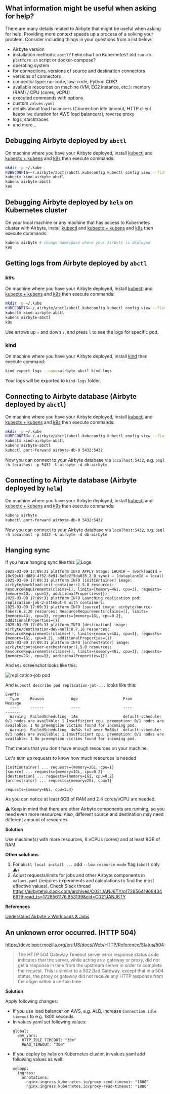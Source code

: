 ## What information might be useful when asking for help?

There are many details related to Airbyte that might be useful when asking for help. Providing more context speeds up a process of a solving your problem.
Consider including things in your questions from a list below:
* Airbyte version
* installation methods: `abctl`? helm chart on Kubernetes? old `run-ab-platform.sh` script or docker-compose?
* operating system
* for connections, versions of source and destination connectors
* versions of connectors
* connector type: no-code, low-code, Python CDK?
* available resources on machine (VM, EC2 instance, etc.): memory (RAM) / CPU (cores, vCPU)
* executed commands with options
* custom `values.yaml`
* details about load balancers (Connection idle timeout, HTTP client keepalive duration for AWS load balancers), reverse proxy
* logs, stacktraces
* and more...

## Debugging Airbyte deployed by `abctl`

On machine where you have your Airbyte deployed, install [kubectl](https://kubernetes.io/docs/tasks/tools/#kubectl) and [kubectx + kubens](https://github.com/ahmetb/kubectx) and [k9s](https://k9scli.io/)
then execute commands:

```bash
mkdir -p ~/.kube
KUBECONFIG=~/.airbyte/abctl/abctl.kubeconfig kubectl config view --flatten > ~/.kube/config
kubectx kind-airbyte-abctl
kubens airbyte-abctl
k9s
```

## Debugging Airbyte deployed by `helm` on Kubernetes cluster

On your local machine or any machine that has access to Kubernetes cluster with Airbyte, install [kubectl](https://kubernetes.io/docs/tasks/tools/#kubectl) and [kubectx + kubens](https://github.com/ahmetb/kubectx) and [k9s](https://k9scli.io/)
then execute commands:

```bash
kubens airbyte # change namespace where your Airbyte is deployed
k9s
```

## Getting logs from Airbyte deployed by `abctl`

### k9s

On machine where you have your Airbyte deployed, install [kubectl](https://kubernetes.io/docs/tasks/tools/#kubectl) and [kubectx + kubens](https://github.com/ahmetb/kubectx) and [k9s](https://k9scli.io/)
then execute commands:

```bash
mkdir -p ~/.kube
KUBECONFIG=~/.airbyte/abctl/abctl.kubeconfig kubectl config view --flatten > ~/.kube/config
kubectx kind-airbyte-abctl
kubens airbyte-abctl
k9s
```
Use arrows up `↑` and down `↓`, and press `l` to see the logs for specific pod.

### kind

On machine where you have your Airbyte deployed, install [kind](https://kind.sigs.k8s.io/docs/user/quick-start#installation)
then execute command:

```bash
kind export logs --name=airbyte-abctl kind-logs
```

Your logs will be exported to `kind-logs` folder.

## Connecting to Airbyte database (Airbyte deployed by `abctl`)

On machine where you have your Airbyte deployed, install [kubectl](https://kubernetes.io/docs/tasks/tools/#kubectl) and [kubectx + kubens](https://github.com/ahmetb/kubectx) and [k9s](https://k9scli.io/)
then execute commands:

```bash
mkdir -p ~/.kube
KUBECONFIG=~/.airbyte/abctl/abctl.kubeconfig kubectl config view --flatten > ~/.kube/config
kubectx kind-airbyte-abctl
kubens airbyte-abctl
kubectl port-forward airbyte-db-0 5432:5432
```

Now you can connect to your Airbyte database via `localhost:5432`, e.g. `psql -h localhost -p 5432 -U airbyte -d db-airbyte`

## Connecting to Airbyte database (Airbyte deployed by `helm`)

On machine where you have your Airbyte deployed, install [kubectl](https://kubernetes.io/docs/tasks/tools/#kubectl) and [kubectx + kubens](https://github.com/ahmetb/kubectx) and [k9s](https://k9scli.io/)
then execute commands:

```bash
kubens airbyte
kubectl port-forward airbyte-db-0 5432:5432
```

Now you can connect to your Airbyte database via `localhost:5432`, e.g. `psql -h localhost -p 5432 -U airbyte -d db-airbyte`

## Hanging sync

If you have hanging sync like this
![Logs](assets/logs.png)

```
2025-03-09 17:09:31 platform INFO APPLY Stage: LAUNCH — (workloadId = 10c99cb3-d889-4f52-8e91-5e3e2f5da035_2_0_sync) — (dataplaneId = local)
2025-03-09 17:09:31 platform INFO [initContainer] image: airbyte/workload-init-container:1.5.0 resources: ResourceRequirements(claims=[], limits={memory=4Gi, cpu=3}, requests={memory=2Gi, cpu=1}, additionalProperties={})
2025-03-09 17:09:31 platform INFO Launching replication pod: replication-job-2-attempt-0 with containers:
2025-03-09 17:09:31 platform INFO [source] image: airbyte/source-faker:6.2.20 resources: ResourceRequirements(claims=[], limits={memory=4Gi, cpu=3}, requests={memory=1Gi, cpu=0.2}, additionalProperties={})
2025-03-09 17:09:31 platform INFO [destination] image: airbyte/destination-dev-null:0.7.18 resources: ResourceRequirements(claims=[], limits={memory=4Gi, cpu=3}, requests={memory=1Gi, cpu=0.2}, additionalProperties={})
2025-03-09 17:09:31 platform INFO [orchestrator] image: airbyte/container-orchestrator:1.5.0 resources: ResourceRequirements(claims=[], limits={memory=4Gi, cpu=3}, requests={memory=2Gi, cpu=1}, additionalProperties={})
```

And `k9s` screenshot looks like this:

![replication-job pod](assets/replication-job-pod.png)

And `kubectl describe pod replication-job-...` looks like this:

```
Events:
  Type     Reason            Age                    From               Message
  ----     ------            ----                   ----               -------
  Warning  FailedScheduling  14m                    default-scheduler  0/1 nodes are available: 1 Insufficient cpu. preemption: 0/1 nodes are available: 1 No preemption victims found for incoming pod.
  Warning  FailedScheduling  4m34s (x2 over 9m34s)  default-scheduler  0/1 nodes are available: 1 Insufficient cpu. preemption: 0/1 nodes are available: 1 No preemption victims found for incoming pod.
```

That means that you don't have enough resources on your machine.

Let's sum up requests to know how much resources is needed

```
[initContainer] ... requests={memory=2Gi, cpu=1}
[source] ... requests={memory=1Gi, cpu=0.2}
[destination] ... requests={memory=1Gi, cpu=0.2}
[orchestrator] ... requests={memory=2Gi, cpu=1}

requests={memory=6Gi, cpu=2.4}
```

As you can notice at least 6GB of RAM and 2.4 cores/vCPU are needed.

:warning: Keep in mind that there are other Airbyte components are running, so you need even more resources. Also, different source and destination may need different amount of resources.

**Solution**

Use machine(s) with more resources, 8 vCPUs (cores) and at least 8GB of RAM.

**Other solutions**

1. For `abctl local install ...` add `--low-resource-mode` flag (`abctl` only :warning:)
2. Adjust requests/limits for jobs and other Airbyte components in `values.yaml` (requires experiments and calculations to find the most effective values). Check Slack thread https://airbytehq.slack.com/archives/C021JANJ6TY/p1728564196843469?thread_ts=1728561176.853139&cid=C021JANJ6TY

**References**

[Understand Airbyte > Workloads & Jobs](https://docs.airbyte.com/understanding-airbyte/jobs)

## An unknown error occurred. (HTTP 504)

https://developer.mozilla.org/en-US/docs/Web/HTTP/Reference/Status/504

> The HTTP 504 Gateway Timeout server error response status code indicates that the server, while acting as a gateway or proxy, did not get a response in time from the upstream server in order to complete the request. This is similar to a 502 Bad Gateway, except that in a 504 status, the proxy or gateway did not receive any HTTP response from the origin within a certain time.

**Solution**

Apply following changes:

* If you use load balancer on AWS, e.g. ALB, increase `Connection idle timeout` to e.g. 1800 seconds
* In values.yaml set following values:
    ```
    global:
      env_vars:
        HTTP_IDLE_TIMEOUT: "30m"
        READ_TIMEOUT: "30m"
    ```
* If you deploy by `helm` on Kubernetes cluster, in values.yaml add following values as well:
    ```
    webapp:
      ingress:
        annotations:
          nginx.ingress.kubernetes.io/proxy-send-timeout: "1800"
          nginx.ingress.kubernetes.io/proxy-read-timeout: "1800"
    ```

